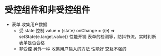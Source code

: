 # 受控组件和非受控组件

- 表单 收集用户数据
  - 受 state 控制
    value = {state} onChange = {(e) => setState(e.target.value)}
    性能开销 表单的检测等，防抖节流，实时判断表单是否合格
  - 非受控
    另外一种 收集用户输入的方法
    性能好 交互不强的

